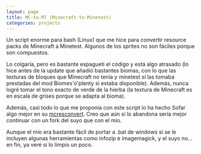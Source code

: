 ```yaml
---
layout: page
title: MC-to-MT (Minecraft-to-Minetest)
categories: projects
---
```

Un script enorme para bash (Linux) que me hice para convertir resource packs de Minecraft a Minetest. Algunos de los sprites no son fáciles porque son compuestos.

Lo colgaría, pero es bastante espagueti el código y está algo atrasado (lo hice antes de la update que añadió bastantes biomas, con lo que las texturas de bloques que Minecraft no tenía y minetest sí las tomaba prestadas del mod Biomes'o'plenty si estaba disponible). Además, nunca logré tomar el tono exacto de verde de la hierba (la textura de Minecraft es en escala de grises porque se adapta al bioma).

Además, casi todo lo que me proponía con este script lo ha hecho Sofar algo mejor en su [mcresconvert](https://github.com/minetest-tools/mcresconvert). Creo que aún si lo abandona sería mejor continuar con un fork del suyo que con el mío.

Aunque el mío era bastante fácil de portar a .bat de windows si se le incluyen algunas herramientas como infozip e imagemagick, y el suyo no... en fin, ya veré si lo limpio un poco.